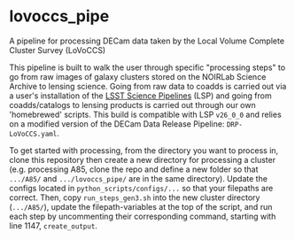 # lovoccs_pipe
A pipeline for processing DECam data taken by the Local Volume Complete Cluster Survey (LoVoCCS)

This pipeline is built to walk the user through specific "processing steps" to go from raw images of galaxy clusters stored on the NOIRLab Science Archive to lensing science. Going from raw data to coadds is carried out via a user's installation of the [LSST Science Pipelines](https://pipelines.lsst.io/) (LSP) and going from coadds/catalogs to lensing products is carried out through our own 'homebrewed' scripts. This build is compatible with LSP `v26_0_0` and relies on a modified version of the DECam Data Release Pipeline: `DRP-LoVoCCS.yaml`.

To get started with processing, from the directory you want to process in, clone this repository then create a new directory for processing a cluster (e.g. processing A85, clone the repo and define a new folder so that `.../A85/` and `.../lovoccs_pipe/` are in the same directory). Update the configs located in `python_scripts/configs/...` so that your filepaths are correct. Then, copy `run_steps_gen3.sh` into the new cluster directory (`.../A85/`), update the filepath-variables at the top of the script, and run each step by uncommenting their corresponding command, starting with line 1147, `create_output`.
